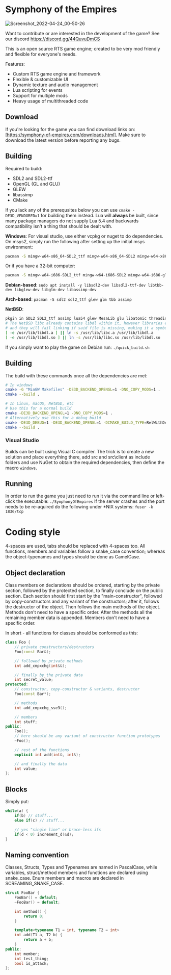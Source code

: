 # Symphony of the Empires
![Screenshot_2022-04-24_00-50-26](https://user-images.githubusercontent.com/39974089/164966091-b1683ebb-d1c5-4b22-b768-cb9c04b96b56.png)

Want to contribute or are interested in the development of the game? See our discord https://discord.gg/44QuvuDmCS

This is an open source RTS game engine; created to be very mod friendly and flexible for everyone's needs.

Features:
* Custom RTS game engine and framework
* Flexible & customizable UI
* Dynamic texture and audio management
* Lua scripting for events
* Support for multiple mods
* Heavy usage of multithreaded code

## Download

If you're looking for the game you can find download links on: [https://symphony-of-empires.com/downloads.html].
Make sure to download the latest version before reporting any bugs.

## Building

Required to build:
* SDL2 and SDL2-ttf
* OpenGL (GL and GLU)
* GLEW
* libassimp
* CMake

If you lack any of the prerequsites below you can use `cmake -DE3D_VENDORED=1` for building them instead.
Lua will **always** be built, since many package managers do not supply Lua 5.4 and backwards compatibility isn't a thing that should be dealt with.

**Windows**: For visual studio, use either vcpkg or nuget to do dependencies.
On msys2, simply run the following after setting up the initial msys environment:
```sh
pacman -S mingw-w64-x86_64-SDL2_ttf mingw-w64-x86_64-SDL2 mingw-w64-x86_64-glew mingw-w64-x86_64-glm mingw-w64-x86_64-zlib mingw-w64-x86_64-assimp mingw-w64-x86_64-intel-tbb
```
Or if you have a 32-bit computer:
```sh
pacman -S mingw-w64-i686-SDL2_ttf mingw-w64-i686-SDL2 mingw-w64-i686-glew mingw-w64-i686-glm mingw-w64-i686-zlib mingw-w64-i686-assimp  mingw-w64-i686-intel-tbb
```

**Debian-based**: ``sudo apt install -y libsdl2-dev libsdl2-ttf-dev libtbb-dev libglew-dev libglm-dev libassimp-dev``

**Arch-based**: ``pacman -S sdl2 sdl2_ttf glew glm tbb assimp``

**NetBSD**:
```sh
pkgin in SDL2 SDL2_ttf assimp lua54 glew MesaLib glu libatomic threadingbuildingblocks
# The NetBSD libc already contains libdl within it, however libraries expect libdl to be a file
# and they will fail linking if said file is missing, making it a symbolic link is just a workaround
[ -e /usr/lib/libdl.a ] || ln -s /usr/lib/libc.a /usr/lib/libdl.a
[ -e /usr/lib/libdl.so ] || ln -s /usr/lib/libc.so /usr/lib/libdl.so
```

If you simply want to play the game on Debian run: ``./quick_build.sh``

## Building

The build with these commands once all the dependencies are met:
```sh
# In windows
cmake -G "MinGW Makefiles" -DE3D_BACKEND_OPENGL=1 -DNO_COPY_MODS=1 .
cmake --build .

# In Linux, macOS, NetBSD, etc
# Use this for a normal build
cmake -DE3D_BACKEND_OPENGL=1 -DNO_COPY_MODS=1 .
# Alternatively use this for a debug build
cmake -DE3D_DEBUG=1 -DE3D_BACKEND_OPENGL=1 -DCMAKE_BUILD_TYPE=RelWithDebInfo .
cmake --build .
```

### Visual Studio
Builds can be built using Visual C compiler. The trick is to create a new solution and place everything there, add src and src\\client as include folders and use NuGet to obtain the required dependencies, then define the macro `windows`.

## Running
In order to run the game you just need to run it via the command line or left-click the executable: ``./SymphonyOfEmpires``
If the server crashes and the port needs to be re-aquired do the following under *NIX systems: ``fuser -k 1836/tcp``

# Coding style
4-spaces are used, tabs should be replaced with 4-spaces too. All functions, members and variables follow a
snake_case convention; whereas the object-typenames and types should be done as CamelCase.

## Object declaration
Class members on declarations should be ordered, starting by the private section, followed by the protected section, to
finally conclude on the public section. Each section should first start by the "main-constructor", followed by copy-constructors
and any variant of the constructors; after it, follows the destructor of the object. Then follows the main methods of the
object. Methods don't need to have a specific order. After the methods all the remaining member data is appended. Members
don't need to have a specific order.

In short - all functions for classes should be conformed as this:
```cpp
class Foo {
    // private constructors/destructors
    Foo(const Bar&);

    // followed by private methods
    int add_cmpxchg(int&&);

    // finally by the private data
    int secret_value;
protected:
    // constructor, copy-constructor & variants, destructor
    Foo(const Bar*);

    // methods
    int add_cmpxchg_sse3();

    // members
    int stuff;
public:
    Foo();
    // here should be any variant of constructor function prototypes
    ~Foo();

    // rest of the functions
    explicit int add(int&, int&);

    // and finally the data
    int value;
};
```

## Blocks
Simply put:
```cpp
while(a) {
    if(b) // stuff...
    else if(c) // stuff...

    // yes "single line" or brace-less ifs
    if(d < 0) increment_d(&d);
}
```

## Naming convention
Classes, Structs, Types and Typenames are named in PascalCase, while variables, struct/method members and functions are declared using snake_case. Enum members and macros are declared in SCREAMING_SNAKE_CASE.

```cpp
struct FooBar {
    FooBar() = default;
    ~FooBar() = default;

    int method() {
        return 0;
    }

    template<typename T1 = int, typename T2 = int>
    int add(T1 a, T2 b) {
        return a + b;
    }
public:
    int member;
    int test_thing;
    bool is_attack;
};
